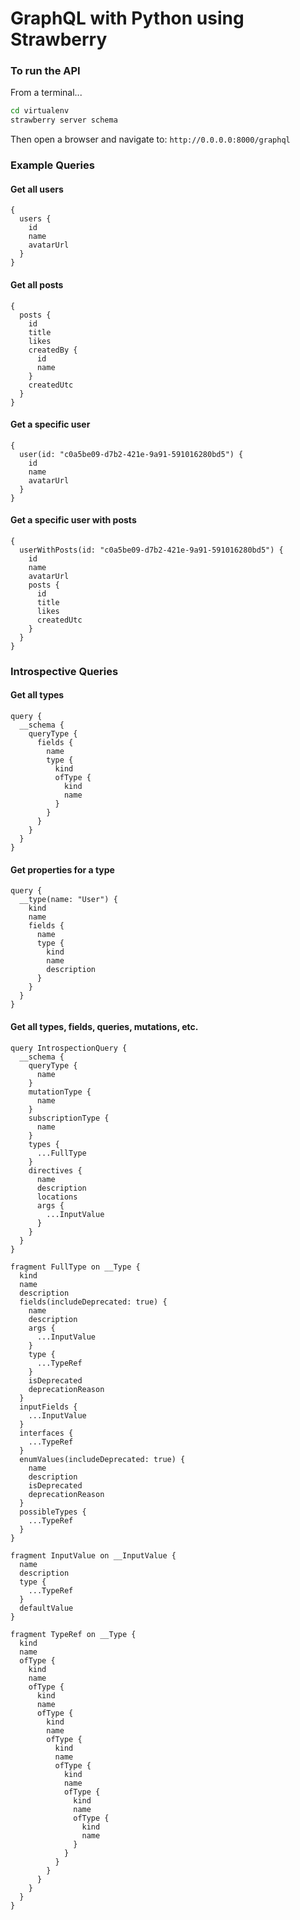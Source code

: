 # GraphQL with Python using Strawberry

### To run the API
From a terminal...
```bash
cd virtualenv
strawberry server schema
```
Then open a browser and navigate to: `http://0.0.0.0:8000/graphql`

### Example Queries

#### Get all users

```
{  
  users {
    id
    name
    avatarUrl
  }
}
```

#### Get all posts
```
{
  posts {
    id
    title
    likes
    createdBy {
      id
      name
    }
    createdUtc
  }
}
```

#### Get a specific user
```
{
  user(id: "c0a5be09-d7b2-421e-9a91-591016280bd5") {
    id
    name
    avatarUrl
  }
}
```

#### Get a specific user with posts
```
{
  userWithPosts(id: "c0a5be09-d7b2-421e-9a91-591016280bd5") {
    id
    name
    avatarUrl
    posts {
      id
      title
      likes
      createdUtc
    }
  }
}
```


### Introspective Queries

#### Get all types

```
query {
  __schema {
    queryType {
      fields {
        name
        type {
          kind
          ofType {
            kind
            name
          }
        }
      }
    }
  }
}
```

#### Get properties for a type
```
query {
  __type(name: "User") {
    kind
    name
    fields {
      name
      type {
        kind
        name
        description
      }
    }
  }
}
```

#### Get all types, fields, queries, mutations, etc.
```
query IntrospectionQuery {
  __schema {
    queryType {
      name
    }
    mutationType {
      name
    }
    subscriptionType {
      name
    }
    types {
      ...FullType
    }
    directives {
      name
      description
      locations
      args {
        ...InputValue
      }
    }
  }
}

fragment FullType on __Type {
  kind
  name
  description
  fields(includeDeprecated: true) {
    name
    description
    args {
      ...InputValue
    }
    type {
      ...TypeRef
    }
    isDeprecated
    deprecationReason
  }
  inputFields {
    ...InputValue
  }
  interfaces {
    ...TypeRef
  }
  enumValues(includeDeprecated: true) {
    name
    description
    isDeprecated
    deprecationReason
  }
  possibleTypes {
    ...TypeRef
  }
}

fragment InputValue on __InputValue {
  name
  description
  type {
    ...TypeRef
  }
  defaultValue
}

fragment TypeRef on __Type {
  kind
  name
  ofType {
    kind
    name
    ofType {
      kind
      name
      ofType {
        kind
        name
        ofType {
          kind
          name
          ofType {
            kind
            name
            ofType {
              kind
              name
              ofType {
                kind
                name
              }
            }
          }
        }
      }
    }
  }
}
```
